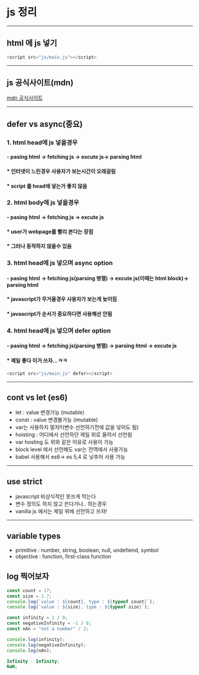 # js 정리

---

## html 에 js 넣기

```js
<script src="js/main.js"></script>
```

---

## js 공식사이트(mdn)

[mdn 공식사이트](https://developer.mozilla.org/ko/)

---

## defer vs async(중요)

### 1. html head에 js 넣을경우

#### - pasing html -> fetching js -> excute js-> parsing html

#### \* 인터넷이 느린경우 사용자가 보는시간이 오래걸림

#### \* script 를 head에 넣는거 좋지 않음

### 2. html body에 js 넣을경우

#### - pasing html -> fetching js -> excute js

#### \* user가 webpage를 빨리 본다는 장점

#### \* 그러나 동작하지 않을수 있음

### 3. html head에 js 넣으며 async option

#### - pasing html -> fetching js(parsing 병렬) -> excute js(이때는 html block)-> parsing html

#### \* javascript가 무거울경우 사용자가 보는게 늦어짐

#### \* javascript가 순서가 중요하다면 사용해선 안됨

### 4. html head에 js 넣으며 defer option

#### - pasing html -> fetching js(parsing 병렬) -> parsing html -> excute js

#### \* 제일 좋다 이거 쓰자...ㅋㅋ

```js
<script src="js/main.js" defer></script>
```

---

## cont vs let (es6)

- let : value 변경가능 (mutable)
- const : value 변경불가능 (imutable)
- var는 사용하지 말자!!(변수 선언하기전에 값을 넣어도 됨)
- hoisting : 어디에서 선언하던 제일 위로 올려서 선언됨
- var hosting 도 위와 같은 이유로 사용이 가능
- block level 에서 선언해도 var는 전역에서 사용가능
- babel 사용해서 es6-> es 5,4 로 낮추어 사용 가능

---

## use strict

- javascript 비상식적인 못쓰게 막는다
- 변수 정의도 하지 않고 쓴다거나.. 하는경우
- vanilla js 에서는 제일 위에 선언하고 쓰자!

---

## variable types

- primitive : number, string, boolean, null, undefiend, symbol
- objective : function, first-class function

## log 찍어보자

```js
const count = 17;
const size = 1.7;
console.log(`value : ${count}, type : ${typeof count}`);
console.log(`value : ${size}, type : ${typeof size}`);
```

```js
const infinity = 1 / 0;
const negativeInfinity = -1 / 0;
const nAn = "not a number" / 2;

console.log(infinity);
console.log(negativeInfinity);
console.log(nAn);

Infinity - Infinity;
NaN;
```
